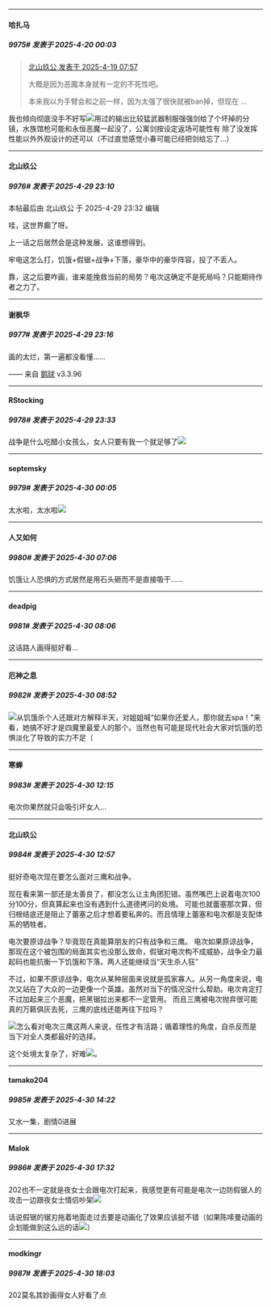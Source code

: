 ﻿
*****

####  哈扎马  
##### 9975#       发表于 2025-4-20 00:03

<blockquote><a href="httphttps://stage1st.com/2b/forum.php?mod=redirect&amp;goto=findpost&amp;pid=67738342&amp;ptid=2043244" target="_blank">北山玖公 发表于 2025-4-19 07:57</a>

大概是因为恶魔本身就有一定的不死性吧。

本来我以为手臂会和之前一样，因为太强了很快就被ban掉，但现在 ...</blockquote>
我也倾向彻底没手不好写<img src="https://static.stage1st.com/image/smiley/face2017/068.png" referrerpolicy="no-referrer">用过的输出比较猛武器制服强强剑给了个坏掉的分镜，水族馆枪可能和永恒恶魔一起没了，公寓剑按设定返场可能性有 除了没发挥性能以外外观设计的还可以（不过直觉感觉小春可能已经把剑给忘了…）

*****

####  北山玖公  
##### 9976#       发表于 2025-4-29 23:10

 本帖最后由 北山玖公 于 2025-4-29 23:32 编辑 

哇，这世界癫了呀。

上一话之后居然会是这种发展，这谁想得到。

牢电这怎么打，饥饿+假锯+战争+下落，豪华中的豪华阵容，投了不丢人。

靠，这之后要咋画，谁来能挽救当前的局势？电次这确定不是死局吗？只能期待作者之力了。

*****

####  谢枫华  
##### 9977#       发表于 2025-4-29 23:16

画的太烂，第一遍都没看懂……

—— 来自 [鹅球](https://www.pgyer.com/GcUxKd4w) v3.3.96

*****

####  RStocking  
##### 9978#       发表于 2025-4-29 23:33

战争是什么吃醋小女孩么，女人只要有我一个就足够了<img src="https://static.stage1st.com/image/smiley/face2017/067.png" referrerpolicy="no-referrer">


*****

####  septemsky  
##### 9979#       发表于 2025-4-30 00:05

太水啦，太水啦<img src="https://static.stage1st.com/image/smiley/face2017/009.gif" referrerpolicy="no-referrer">

*****

####  人又如何  
##### 9980#       发表于 2025-4-30 07:06

饥饿让人恐惧的方式居然是用石头砸而不是直接吸干……

*****

####  deadpig  
##### 9981#       发表于 2025-4-30 08:06

这话路人画得挺好看…

*****

####  厄神之息  
##### 9982#       发表于 2025-4-30 08:52

<img src="https://static.stage1st.com/image/smiley/face2017/013.png" referrerpolicy="no-referrer">从饥饿杀个人还跟对方解释半天，对姐姐喊“如果你还爱人，那你就去spa！”来看，她搞不好才是四魔里最爱人的那个。当然也有可能是现代社会大家对饥饿的恐惧淡化了导致的实力不足（


*****

####  寒蝉  
##### 9983#       发表于 2025-4-30 12:15

电次你果然就只会吸引坏女人…


*****

####  北山玖公  
##### 9984#       发表于 2025-4-30 12:57

挺好奇电次现在要怎么面对三鹰和战争。

现在看来第一部还是太善良了，都没怎么让主角团犯错。虽然嘴巴上说着电次100分100分，但真算起来也没有遇到什么道德拷问的处境。
可能也就蕾塞那次算，但归根结底还是阻止了蕾塞之后才想着要私奔的。而且情理上蕾塞和电次都是支配体系的牺牲者。

电次要原谅战争？毕竟现在真能算朋友的只有战争和三鹰。
电次如果原谅战争，那现在这个被包围的局面其实也没那么致命，假锯对电次构不成威胁，战争全力最起码也能抗衡一下饥饿和下落。两人还能继续当“天生杀人狂”

不过，如果不原谅战争，电次从某种层面来说就是孤家寡人。从另一角度来说，电次又站在了大众的一边更像一个英雄。虽然对当下的情况没什么帮助。电次肯定打不过加起来三个恶魔，把黑锯拉出来都不一定管用。
而且三鹰被电次抛弃很可能真的万籁俱灰去死，三鹰的底线还能再往下拉吗？

<img src="https://static.stage1st.com/image/smiley/face2017/022.png" referrerpolicy="no-referrer">怎么看对电次三鹰这两人来说，任性才有活路；循着理性的角度，自杀反而是当下对全人类都最好的选择。

这个处境太复杂了，好难<img src="https://static.stage1st.com/image/smiley/face2017/019.png" referrerpolicy="no-referrer">。


*****

####  tamako204  
##### 9985#       发表于 2025-4-30 14:22

又水一集，剧情0进展


*****

####  Malok  
##### 9986#       发表于 2025-4-30 17:32

202也不一定就是夜女士会跟电次打起来，我感觉更有可能是电次一边防假锯人的攻击一边跟夜女士情侣吵架<img src="https://static.stage1st.com/image/smiley/face2017/067.png" referrerpolicy="no-referrer">

话说假锯的锯刃拖着地面走过去要是动画化了效果应该挺不错（如果陈嗦曼动画的企划能做到这么远的话<img src="https://static.stage1st.com/image/smiley/face2017/067.png" referrerpolicy="no-referrer">）


*****

####  modkingr  
##### 9987#       发表于 2025-4-30 18:03

202莫名其妙画得女人好看了点

